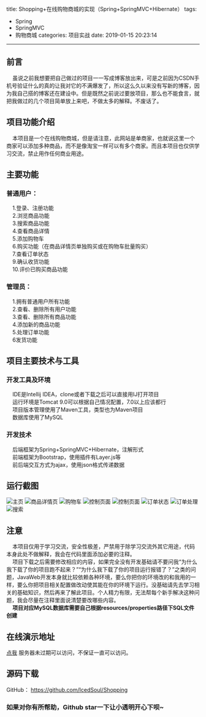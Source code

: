 title: Shopping+在线购物商城的实现（Spring+SpringMVC+Hibernate）
tags:
  - Spring
  - SpringMVC
  - 购物商城
categories: 项目实战
date: 2019-01-15 20:23:14
---

## 前言
&nbsp;&nbsp;&nbsp;&nbsp;虽说之前我想要把自己做过的项目一一写成博客放出来，可是之前因为CSDN手机号验证什么的真的让我对它的不满爆发了，所以这么久以来没有写新的博客，因为我自己搭的博客还在建设中。但是既然之前说过要放项目，那么也不能食言，就把我做过的几个项目简单放上来吧，不做太多的解释。不废话了。
## 项目功能介绍
&nbsp;&nbsp;&nbsp;&nbsp;本项目是一个在线购物商城，但是请注意，此网站是单商家，也就说这里一个商家可以添加多种商品，而不是像淘宝一样可以有多个商家。而且本项目也仅供学习交流，禁止用作任何商业用途。

## 主要功能
### 普通用户：
&nbsp;&nbsp;&nbsp;&nbsp;1.登录、注册功能  
&nbsp;&nbsp;&nbsp;&nbsp;2.浏览商品功能  
&nbsp;&nbsp;&nbsp;&nbsp;3.搜索商品功能  
&nbsp;&nbsp;&nbsp;&nbsp;4.查看商品详情  
&nbsp;&nbsp;&nbsp;&nbsp;5.添加购物车  
&nbsp;&nbsp;&nbsp;&nbsp;6.购买功能（在商品详情页单独购买或在购物车批量购买）  
&nbsp;&nbsp;&nbsp;&nbsp;7.查看订单状态  
&nbsp;&nbsp;&nbsp;&nbsp;9.确认收货功能  
&nbsp;&nbsp;&nbsp;&nbsp;10.评价已购买商品功能  
### 管理员：
&nbsp;&nbsp;&nbsp;&nbsp;1.拥有普通用户所有功能  
&nbsp;&nbsp;&nbsp;&nbsp;2.查看、删除所有用户功能  
&nbsp;&nbsp;&nbsp;&nbsp;3.查看、删除所有商品功能  
&nbsp;&nbsp;&nbsp;&nbsp;4.添加新的商品功能  
&nbsp;&nbsp;&nbsp;&nbsp;5.处理订单功能  
&nbsp;&nbsp;&nbsp;&nbsp;6发货功能  

## 项目主要技术与工具
### 开发工具及环境
&nbsp;&nbsp;&nbsp;&nbsp;IDE是Intellij IDEA，clone或者下载之后可以直接用IJ打开项目  
&nbsp;&nbsp;&nbsp;&nbsp;运行环境是Tomcat 9.0可以根据自己情况配置，7.0以上应该都行  
&nbsp;&nbsp;&nbsp;&nbsp;项目版本管理使用了Maven工具，类型也为Maven项目  
&nbsp;&nbsp;&nbsp;&nbsp;数据库使用了MySQL
### 开发技术
&nbsp;&nbsp;&nbsp;&nbsp;后端框架为Spring+SpringMVC+Hibernate，注解形式  
&nbsp;&nbsp;&nbsp;&nbsp;前端框架为Bootstrap，使用插件有Layer.js等  
&nbsp;&nbsp;&nbsp;&nbsp;前后端交互方式为ajax，使用json格式传递数据

## 运行截图
![主页](http://img.icedsoul.cn/img/blog/shopping/main_page.png)
![商品详情页](http://img.icedsoul.cn/img/blog/shopping/product_detail.png)
![购物车](http://img.icedsoul.cn/img/blog/shopping/shopping_car.png)
![控制页面](http://img.icedsoul.cn/img/blog/shopping/control_page1.png)
![控制页面](http://img.icedsoul.cn/img/blog/shopping/control_page2.png)
![订单状态](http://img.icedsoul.cn/img/blog/shopping/order_page.png)
![订单处理](http://img.icedsoul.cn/img/blog/shopping/order_handle.png)
![搜索](http://img.icedsoul.cn/img/blog/shopping/search_page.png)

## 注意
&nbsp;&nbsp;&nbsp;&nbsp;本项目仅用于学习交流，安全性极差，严禁用于除学习交流外其它用途，代码本身此处不做解释，我会在代码里面添加必要的注释。  
&nbsp;&nbsp;&nbsp;&nbsp;项目下载之后需要修改相应的内容，如果完全没有开发基础请不要问我“为什么我下载了你的项目跑不起来？”“为什么我下载了你的项目运行报错了？”之类的问题，JavaWeb开发本身就比较依赖各种环境，要么你把你的环境改的和我用的一样，要么你把项目相关配置做改动使其能在你的环境下运行。没基础请先去学习相关的基础知识，然后再来了解此项目。个人精力有限，无法帮每个新手解决这种问题，我会尽量在注释里面说清楚要改哪些内容。  
&nbsp;&nbsp;&nbsp;&nbsp;**项目对应MySQL数据库需要自己根据resources/properties路径下SQL文件创建**
## 在线演示地址
[点我](http://119.23.212.211:8080/Shopping/) 服务器未过期可以访问，不保证一直可以访问。
## 源码下载
GitHub：
https://github.com/IcedSoul/Shopping

### 如果对你有所帮助，Github star一下让小透明开心下呗~
